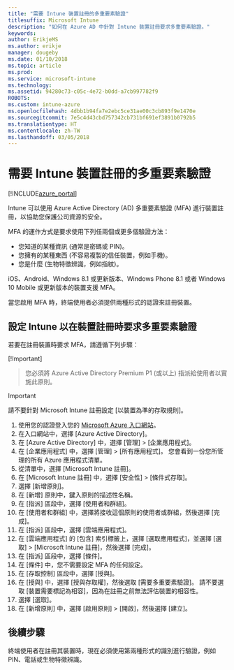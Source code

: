 ```yaml
---
title: "需要 Intune 裝置註冊的多重要素驗證"
titlesuffix: Microsoft Intune
description: "如何在 Azure AD 中針對 Intune 裝置註冊要求多重要素驗證。"
keywords: 
author: ErikjeMS
ms.author: erikje
manager: dougeby
ms.date: 01/10/2018
ms.topic: article
ms.prod: 
ms.service: microsoft-intune
ms.technology: 
ms.assetid: 94280c73-c05c-4e72-b0dd-a7cb997782f9
ROBOTS: 
ms.custom: intune-azure
ms.openlocfilehash: 4dbb1b94fa7e2ebc5ce31ae00c3cb893f9e1470e
ms.sourcegitcommit: 7e5c4d43cbd757342cb731bf691ef3891b0792b5
ms.translationtype: HT
ms.contentlocale: zh-TW
ms.lasthandoff: 03/05/2018
---
```

# <a name="require-multi-factor-authentication-for-intune-device-enrollments"></a>需要 Intune 裝置註冊的多重要素驗證

[!INCLUDE[azure_portal](./includes/azure_portal.md)]

Intune 可以使用 Azure Active Directory (AD) 多重要素驗證 (MFA) 進行裝置註冊，以協助您保護公司資源的安全。

MFA 的運作方式是要求使用下列任兩個或更多個驗證方法：

- 您知道的某種資訊 (通常是密碼或 PIN)。
- 您擁有的某種東西 (不容易複製的信任裝置，例如手機)。
- 您是什麼 (生物特徵辨識，例如指紋)。

iOS、Android、Windows 8.1 或更新版本、Windows Phone 8.1 或者 Windows 10 Mobile 或更新版本的裝置支援 MFA。

當您啟用 MFA 時，終端使用者必須提供兩種形式的認證來註冊裝置。

## <a name="configure-intune-to-require-multi-factor-authentication-at-device-enrollment"></a>設定 Intune 以在裝置註冊時要求多重要素驗證

若要在註冊裝置時要求 MFA，請遵循下列步驟︰

[!Important]
>您必須將 Azure Active Directory Premium P1 (或以上) 指派給使用者以實施此原則。

>[!Important]
>請不要針對 Microsoft Intune 註冊設定 [以裝置為準的存取規則]。

1. 使用您的認證登入您的 [Microsoft Azure 入口網站](https://portal.azure.com)。
2. 在入口網站中，選擇 [Azure Active Directory]。
2. 在 [Azure Active Directory] 中，選擇 [管理] > [企業應用程式]。
3. 在 [企業應用程式] 中，選擇 [管理] > [所有應用程式]。 您會看到一份您所管理的所有 Azure 應用程式清單。
3. 從清單中，選擇 [Microsoft Intune 註冊]。
4. 在 [Microsoft Intune 註冊] 中，選擇 [安全性] > [條件式存取]。
5. 選擇 [新增原則]。
6. 在 [新增] 原則中，鍵入原則的描述性名稱。
7. 在 [指派] 區段中，選擇 [使用者和群組]。
8. 在 [使用者和群組] 中，選擇將接收這個原則的使用者或群組，然後選擇 [完成]。
9. 在 [指派] 區段中，選擇 [雲端應用程式]。
10. 在 [雲端應用程式] 的 [包含] 索引標籤上，選擇 [選取應用程式]，並選擇 [選取] > [Microsoft Intune 註冊]，然後選擇 [完成]。
11. 在 [指派] 區段中，選擇 [條件]。
12. 在 [條件] 中，您不需要設定 MFA 的任何設定。
13. 在 [存取控制] 區段中，選擇 [授與]。
14. 在 [授與] 中，選擇 [授與存取權]，然後選取 [需要多重要素驗證]。
    請不要選取 [裝置需要標記為相容]，因為在註冊之前無法評估裝置的相容性。
15. 選擇 [選取]。
16. 在 [新增原則] 中，選擇 [啟用原則] > [開啟]，然後選擇 [建立]。



## <a name="next-steps"></a>後續步驟

終端使用者在註冊其裝置時，現在必須使用第兩種形式的識別進行驗證，例如 PIN、電話或生物特徵辨識。
